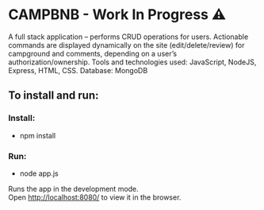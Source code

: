 # CAMPBNB - Work In Progress :warning:
A full stack application – performs CRUD operations for users. 
Actionable commands are displayed dynamically on the site (edit/delete/review) for campground and comments, depending 
on a user’s authorization/ownership.
Tools and technologies used: JavaScript, NodeJS, Express, HTML, CSS. Database: MongoDB


## To install and run:
### Install:
* npm install

### Run:
* node app.js

Runs the app in the development mode.<br />
Open [http://localhost:8080/](http://localhost:8080/) to view it in the browser.


